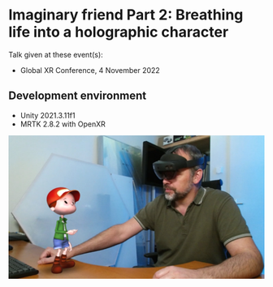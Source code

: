 # Imaginary friend Part 2: Breathing life into a holographic character

Talk given at these event(s):
  * Global XR Conference, 4 November 2022

## Development environment

* Unity 2021.3.11f1
* MRTK 2.8.2 with OpenXR

[![Bringing Your Imaginary Friend to Life With HoloLens](screenshot.png)](https://www.youtube.com/watch?v=5oe6E5izUDA "Imaginary friend Part 2: Breathing life into a holographic character")

